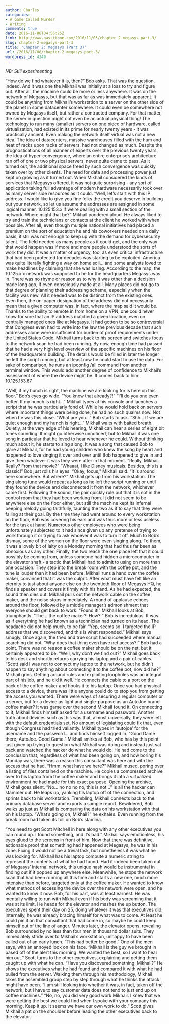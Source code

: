 ```yaml
---
author: Charles
categories:
- A Game Called Murder
- Writing
comments: true
date: 2016-11-06T04:56:25Z
link: http://www.bassitone.com/2016/11/05/chapter-2-megasys-part-3/
slug: chapter-2-megasys-part-3
title: 'Chapter 2: Megasys (Part 3)'
url: /2016/11/06/chapter-2-megasys-part-3/
wordpress_id: 4349
---
```


_NB: Still experimenting_

“How do we find whatever it is, then?” Bob asks.
That was the question, indeed. And it was one the Mikhail was initially at a loss to try and figure out. After all, the machine could be more or less anywhere. It was on the network of Megasys, but that was as far as was immediately apparent. It could be anything from Mikhail’s workstation to a server on the other side of the planet in some datacenter somewhere. It could even be somewhere not owned by Megasys itself, but rather a contracted company. For that matter, the server in question might not even be an actual physical thing! The technology to run many (smaller) servers on one piece of hardware, called virtualization, had existed in its prime for nearly twenty years - it was practically ancient. Even making the network itself virtual was not a new idea. The idea of datacenters, massive warehouses filled with the hum and heat of racks upon racks of servers, had not changed as much. Despite the prognostications of all manner of experts over the previous twenty years, the idea of hyper-convergence, where an entire enterprise’s architecture ran off of one or two physical servers, never quite came to pass. As it turned out, the additional space freed by such convergence was quickly taken over by other clients. The need for data and processing power just kept on growing as it turned out. When Mikhail considered the kinds of services that Megasys offered, it was not quite surprising - any sort of application taking full advantage of modern hardware necessarily took over as many server side resources as it could.
“Well, let’s start with this IP address. I would like to give you fine folks the credit you deserve in building out your network, so let us assume the addresses are assigned in some logical manner. 10.125.153.x if we’re dealing with a small section of the network. Where might that be?” Mikhail pondered aloud. He always liked to try and train the technicians or contacts at the client he worked with when possible. After all, even though multiple national initiatives had placed a premium on the sort of education he and his coworkers needed on a daily basis, it still was not enough to keep up with the demand for cybersecurity talent. The field needed as many people as it could get, and the only way that would happen was if more and more people understood the sorts of work they did. It was a matter of urgency, too, as even critical infrastructure that had been protected for decades was starting to be exploited. America was quite literally fighting a way on home soil… and some analysts loved to make headlines by claiming that she was losing.
According to the map, the 10.125.x.x network was supposed to be for the headquarters Megasys was in. There was no rhyme or reason as to why it was other than a decision made long ago, if even consciously made at all. Many places did not go to that degree of planning their addressing scheme, especially when the facility was new. All it needed was to be distinct from the existing ones. Even then, the on-paper designation of the address did not necessarily mean that a given computer was, in fact, where the map said it would be. Thanks to the ability to remote in from home on a VPN, one could never know for sure that an IP address matched a given location, even on centrally managed ones like at Megasys. It had gotten to be so controversial that Congress even had to write into the law the previous decade that such addresses alone were insufficient for burden of proof requirements under the United States Code.
Mikhail turns back to his screen and switches focus to the network scan he had been running. By now, enough time had passed that he had a very high level overview of the specific machines on his floor of the headquarters building. The details would be filled in later the longer he left the script running, but at least now he could start to use the data. For sake of comparison, he runs an ipconfig /all command from another terminal window. This would add another degree of confidence to Mikhail’s assessment of where the device might be. It comes back to him: 10.125.153.67.

“Well, if my hunch is right, the machine we are looking for is here on this floor.” Bob’s eyes go wide.<!--more-->
“You know that already?!”
“I’ll do you one even better. If my hunch is right…” Mikhail types at his console and launches a script that he was particularly fond of. While he would hold back on servers where important things were being done, he had no such qualms now. Not when he was this close.
“What are you…” Bob starts to ask.
“Shh… If we are quiet enough and my hunch is right…” Mikhail waits with baited breath. Quietly, at the very edge of his hearing, Mikhail can hear a series of eight bit tones sounding. It might go otherwise unnoticed, but to Mikhail it was one song in particular that he loved to hear whenever he could. Without thinking much about it, he starts to sing along. It was a song that caused Bob to glare at Mikhail, for he had young children who knew the song by heart and happened to love singing it over and over until Bob happened to give in and give them whatever it was they were after in that moment.
“Really, Mikhail. Really? From that movie?”
“Whaaat, I like Disney musicals. Besides, this is a classic!” Bob just rolls his eyes. “Okay, focus,” Mikhail said. “It is around here somewhere. But where?”
Mikhail gets up from his workstation. The sing along tune would repeat as long as he left the script running or until they found the device and disconnected it from the network, whichever came first. Following the sound, the pair quickly rule out that it is not in the control room that they had been working from. It did not seem to be anywhere else on the floor either, but still the machine kept its infernal beeping melody going faithfully, taunting the two as if to say that they were failing at their goal. By the time they had went around to every workstation on the floor, Bob was covering his ears and was thus more or less useless for the task at hand. Numerous other employees who were being unfortunately subjected to it had since given up any pretense of trying to work through it or trying to ask whoever it was to turn it off. Much to Bob’s dismay, some of the women on the floor were even singing along. To them, it was a lovely bit of laity on a Monday morning that had thus far been as obnoxious as any other. Finally, the two reach the one place left that it could possibly be coming from, unless someone had hidden a microcomputer in the elevator shaft - a tactic that Mikhail had to admit to using on more than one occasion. They step into the break room with the coffee pot, and the tune is louder than it had been before. Mikhail runs a hand over the coffee maker, convinced that it was the culprit. After what must have felt like an eternity to just about anyone else on the twentieth floor of Megasys HQ, he finds a speaker and covers it firmly with his hand. As he had expected, the sound then dies out. Mikhail pulls out the network cable on the coffee maker, and the noise stops immediately. A round of applause echoes around the floor, followed by a middle manager’s admonishment that everyone should get back to work.
“Found it!” Mikhail looks at Bob, triumphantly.
“The… the coffee maker?! How?!” Bob is incredulous. It was as if everything he had known as a technician had turned on its head. The headache did not help much, to be fair.
“Yep, seems so. I targeted the IP address that we discovered, and this is what responded.” Mikhail says smugly. Once again, the tried and true script had succeeded where manual searching did not.
“Why does that thing even have net access?!” Bob had a point. There was no reason a coffee maker should be on the net, but it certainly appeared to be.
“Well, why don’t we find out?” Mikhail goes back to his desk and shortly returns carrying his laptop and a pair of cables. “Scott said I was not to connect my laptop to the network, but he didn’t happen to say anything about connecting it to the coffee pot, now did he?” Mikhail grins. Getting around rules and exploiting loopholes was an integral part of his job, and he did it well. He connects the cable to a port on the back of the coffee maker and hooks it to his laptop. Once you had physical access to a device, there was little anyone could do to stop you from getting the access you wanted. There were ways of securing a regular computer or a server, but for a device as light and single-purpose as an AutoJoe brand coffee maker? It was game over the second Mikhail found it. On connecting to it, Mikhail finds himself asked for a username and password. Another truth about devices such as this was that, almost universally, they were left with the default credentials set. No amount of legislating could fix that, even though Congress had tried valiantly. Mikhail types in ‘autojoe’ for the username and the password… and finds himself logged in.
“Good Game there, AutoJoe. Good Game.” Mikhail smirks at Bob, who has by this point just given up trying to question what Mikhail was doing and instead just sat back and watched the hacker do what he would do. He had come to the conclusion that, regardless of what had been going on, and how boring his Monday was, there was a reason this consultant was here and with the access that he had. “Hmm, what have we here?” Mikhail mused, poring over a listing of files contained on the machine. He copies a compressed archive over to his laptop from the coffee maker and brings it into a virtualized environment he had made for this exact purpose. Opening the archive, Mikhail goes silent.
“No… no no no no, this is not…” is all the hacker can stammer out. He leaps up, yanking his laptop off of the connection, and sprints back to his workstation. Trembling, Mikhail connects back to the primary database server and exports a sample report. Bewildered, Bob walks up just as Mikhail is comparing the data on his workstation with that on his laptop.
“What’s going on, Mikhail?” he exhales. Even running from the break room had taken its toll on Bob’s stamina.

“You need to get Scott Mitchell in here along with any other executives you can round up. I found something, and it’s bad.” Mikhail says emotionless, his eyes glued to the screens in front of him. Now that there was definitive, actionable proof that something had happened at Megasys, he was in his zone. Fixing it would not be a trivial task, but nonetheless it was what he was looking for. Mikhail has his laptop compute a numeric string to represent the contents of what he had found. Had it indeed been taken out of Megasys’ internal network, this unique hash would be instrumental in finding out if it popped up anywhere else. Meanwhile, he stops the network scan that had been running all this time and starts a new one, much more intensive than before, targeted only at the coffee maker. He wanted to know what methods of accessing the device over the network were open, and he wanted to know it now.
Bob, for his part, was at least earnest. He was mentally willing to run with Mikhail even if his body was screaming that it was at its limit. He heads for the elevator and mashes the up button. The executives spent their day on 25, doing whatever it was that executives did. Internally, he was already bracing himself for what was to come. At least he could pin it on that consultant that had come in, so maybe he could keep himself out of the line of anger.
Minutes later, the elevator opens, revealing Bob surrounded by no less than four men in thousand dollar suits. They immediately stride over to Mikhail’s workstation, unhappy to have been called out of an early lunch.
“This had better be good.” One of the men says, with an annoyed look on his face.
“Mikhail is the guy we brought in based off of the alert this morning. We wanted the best, so I want to hear him out.” Scott turns to the other executives, explaining and getting them caught up with what he can. “Have you discovered something, Mikhail?”
He shows the executives what he had found and compared it with what he had pulled from the server. Walking them through his methodology, Mikhail takes the assembled group step by step through what he thinks the attack might have been.
“I am still looking into whether it was, in fact, taken off the network, but I have to say customer data does not tend to just end up on coffee machines.”
“No, no, you did very good work Mikhail. I knew that we were getting the best we could find when I spoke with your company this morning. Keep it up. It seems we have our own work to do.” Scott gives Mikhail a pat on the shoulder before leading the other executives back to the elevator.
